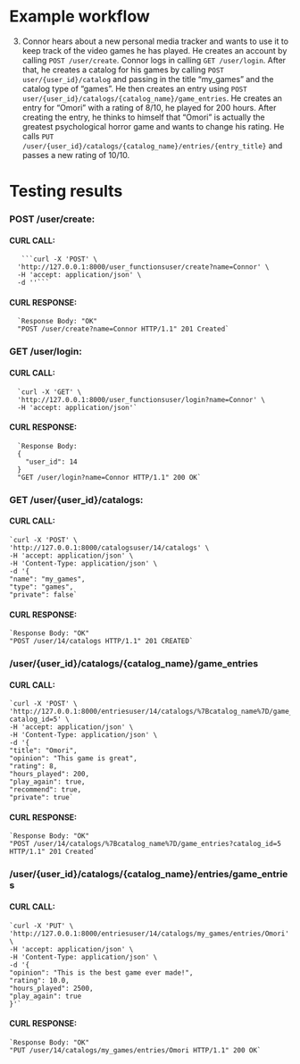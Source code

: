 # Example workflow
3. Connor hears about a new personal media tracker and wants to use it to keep track of the video games he has played.
   He creates an account by calling `POST /user/create`. Connor logs in calling `GET /user/login`. After that, he creates a
   catalog for his games by calling `POST user/{user_id}/catalog` and passing in the title “my_games” and the catalog type of “games”. He then creates
   an entry using `POST user/{user_id}/catalogs/{catalog_name}/game_entries`. He creates an entry for “Omori” with a rating of 8/10, he played for 200 hours.
   After creating the entry, he thinks to himself that “Omori” is actually the greatest psychological horror game and wants
   to change his rating. He calls `PUT /user/{user_id}/catalogs/{catalog_name}/entries/{entry_title}` and passes a new rating of 10/10.

# Testing results
### POST /user/create:
#### CURL CALL:
       ```curl -X 'POST' \
      'http://127.0.0.1:8000/user_functionsuser/create?name=Connor' \
      -H 'accept: application/json' \
      -d ''```
#### CURL RESPONSE:
      `Response Body: "OK"
      "POST /user/create?name=Connor HTTP/1.1" 201 Created`

### GET /user/login:
#### CURL CALL:
      `curl -X 'GET' \
      'http://127.0.0.1:8000/user_functionsuser/login?name=Connor' \
      -H 'accept: application/json'`
#### CURL RESPONSE:
      `Response Body: 
      {
        "user_id": 14
      }
      "GET /user/login?name=Connor HTTP/1.1" 200 OK`

### GET /user/{user_id}/catalogs:
#### CURL CALL:
    `curl -X 'POST' \
    'http://127.0.0.1:8000/catalogsuser/14/catalogs' \
    -H 'accept: application/json' \
    -H 'Content-Type: application/json' \
    -d '{
    "name": "my_games",
    "type": "games",
    "private": false`
#### CURL RESPONSE:
    `Response Body: "OK"
    "POST /user/14/catalogs HTTP/1.1" 201 CREATED`

### /user/{user_id}/catalogs/{catalog_name}/game_entries
#### CURL CALL:
    `curl -X 'POST' \
    'http://127.0.0.1:8000/entriesuser/14/catalogs/%7Bcatalog_name%7D/game_entries?catalog_id=5' \
    -H 'accept: application/json' \
    -H 'Content-Type: application/json' \
    -d '{
    "title": "Omori",
    "opinion": "This game is great",
    "rating": 8,
    "hours_played": 200,
    "play_again": true,
    "recommend": true,
    "private": true`
#### CURL RESPONSE:
    `Response Body: "OK"
    "POST /user/14/catalogs/%7Bcatalog_name%7D/game_entries?catalog_id=5 HTTP/1.1" 201 Created`
    
### /user/{user_id}/catalogs/{catalog_name}/entries/game_entries
#### CURL CALL:
    `curl -X 'PUT' \
    'http://127.0.0.1:8000/entriesuser/14/catalogs/my_games/entries/Omori' \
    -H 'accept: application/json' \
    -H 'Content-Type: application/json' \
    -d '{
    "opinion": "This is the best game ever made!",
    "rating": 10.0,
    "hours_played": 2500,
    "play_again": true
    }'`
#### CURL RESPONSE:
    `Response Body: "OK"
    "PUT /user/14/catalogs/my_games/entries/Omori HTTP/1.1" 200 OK`


    

